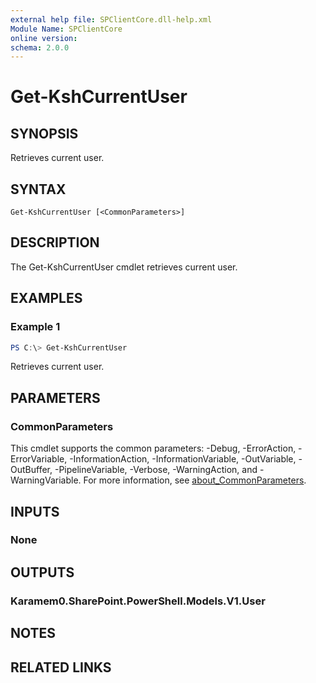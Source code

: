 ```yaml
---
external help file: SPClientCore.dll-help.xml
Module Name: SPClientCore
online version:
schema: 2.0.0
---
```


# Get-KshCurrentUser

## SYNOPSIS
Retrieves current user.

## SYNTAX

```
Get-KshCurrentUser [<CommonParameters>]
```

## DESCRIPTION
The Get-KshCurrentUser cmdlet retrieves current user.

## EXAMPLES

### Example 1
```powershell
PS C:\> Get-KshCurrentUser
```

Retrieves current user.

## PARAMETERS

### CommonParameters
This cmdlet supports the common parameters: -Debug, -ErrorAction, -ErrorVariable, -InformationAction, -InformationVariable, -OutVariable, -OutBuffer, -PipelineVariable, -Verbose, -WarningAction, and -WarningVariable. For more information, see [about_CommonParameters](http://go.microsoft.com/fwlink/?LinkID=113216).

## INPUTS

### None

## OUTPUTS

### Karamem0.SharePoint.PowerShell.Models.V1.User

## NOTES

## RELATED LINKS
